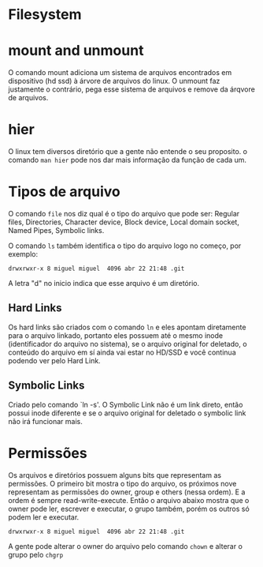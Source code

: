 # Filesystem

# mount and unmount

O comando mount adiciona um sistema de arquivos encontrados em dispositivo (hd ssd) à árvore de arquivos do linux. O unmount faz justamente o contrário, pega esse sistema de arquivos e remove da árqvore de arquivos.

# hier

O linux tem diversos diretório que a gente não entende o seu proposito. o comando `man hier` pode nos dar mais informação da função de cada um.

# Tipos de arquivo

O comando `file` nos diz qual é o tipo do arquivo que pode ser: Regular files, Directories, Character device, Block device, Local domain socket, Named Pipes, Symbolic links.

O comando `ls` também identifica o tipo do arquivo logo no começo, por exemplo:
```
drwxrwxr-x 8 miguel miguel  4096 abr 22 21:48 .git
```

A letra "d" no inicio indica que esse arquivo é um diretório.


## Hard Links

Os hard links são criados com o comando `ln` e eles apontam diretamente para o arquivo linkado, portanto eles possuem até o mesmo inode (identificador do arquivo no sistema), se o arquivo original for deletado, o conteúdo do arquivo em sí ainda vai estar no HD/SSD e você continua podendo ver pelo Hard Link.

## Symbolic Links

Criado pelo comando `ln -s'. O Symbolic Link não é um link direto, então possui inode diferente e se o arquivo original for deletado o symbolic link não irá funcionar mais.


# Permissões

Os arquivos e diretórios possuem alguns bits que representam as permissões. O primeiro bit mostra o tipo do arquivo, os próximos nove representam as permissões do owner, group e others (nessa ordem). E a ordem é sempre read-write-execute. Então o arquivo abaixo mostra que o owner pode ler, escrever e executar, o grupo também, porém os outros só podem ler e executar.
```
drwxrwxr-x 8 miguel miguel  4096 abr 22 21:48 .git
```

A gente pode alterar o owner do arquivo pelo comando `chown` e alterar o grupo pelo `chgrp`
